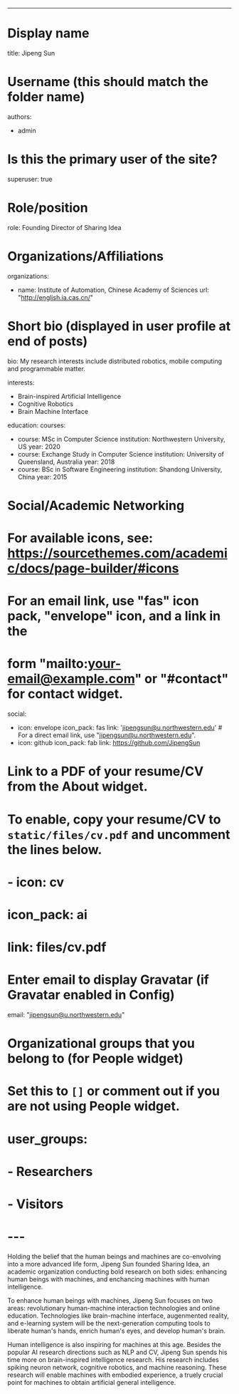 ---
# Display name
title: Jipeng Sun

# Username (this should match the folder name)
authors:
- admin

# Is this the primary user of the site?
superuser: true

# Role/position
role: Founding Director of Sharing Idea

# Organizations/Affiliations
organizations:
- name: Institute of Automation, Chinese Academy of Sciences
  url: "http://english.ia.cas.cn/"
  
# Short bio (displayed in user profile at end of posts)
bio: My research interests include distributed robotics, mobile computing and programmable matter.

interests:
- Brain-inspired Artificial Intelligence
- Cognitive Robotics
- Brain Machine Interface

education:
  courses:
  - course: MSc in Computer Science
    institution: Northwestern University, US
    year: 2020
  - course: Exchange Study in Computer Science
    institution: University of Queensland, Australia
    year: 2018
  - course: BSc in Software Engineering
    institution: Shandong University, China
    year: 2015

# Social/Academic Networking
# For available icons, see: https://sourcethemes.com/academic/docs/page-builder/#icons
#   For an email link, use "fas" icon pack, "envelope" icon, and a link in the
#   form "mailto:your-email@example.com" or "#contact" for contact widget.
social:
- icon: envelope
  icon_pack: fas
  link: 'jipengsun@u.northwestern.edu'  # For a direct email link, use "jipengsun@u.northwestern.edu".
- icon: github
  icon_pack: fab
  link: https://github.com/JipengSun
# Link to a PDF of your resume/CV from the About widget.
# To enable, copy your resume/CV to `static/files/cv.pdf` and uncomment the lines below.
# - icon: cv
#   icon_pack: ai
#   link: files/cv.pdf

# Enter email to display Gravatar (if Gravatar enabled in Config)
email: "jipengsun@u.northwestern.edu"

# Organizational groups that you belong to (for People widget)
#   Set this to `[]` or comment out if you are not using People widget.
# user_groups:
# - Researchers
# - Visitors
# ---

Holding the belief that the human beings and machines are co-envolving into a more advanced life form, Jipeng Sun founded Sharing Idea, an academic organization conducting bold research on both sides: enhancing human beings with machines, and enchancing machines with human intelligence.

To enhance human beings with machines, Jipeng Sun focuses on two areas: revolutionary human-machine interaction technologies and online education. Technologies like brain-machine interface, augenmented reality, and e-learning system will be the next-generation computing tools to liberate human's hands, enrich human's eyes, and develop human's brain.

Human intelligence is also inspiring for machines at this age. Besides the popular AI research directions such as NLP and CV, Jipeng Sun spends his time more on brain-inspired intelligence research. His research includes spiking neuron network, cognitive robotics, and machine reasoning. These research will enable machines with embodied experience, a truely crucial point for machines to obtain artificial general intelligence.
